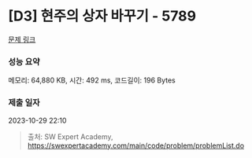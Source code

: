 # [D3] 현주의 상자 바꾸기 - 5789 

[문제 링크](https://swexpertacademy.com/main/code/problem/problemDetail.do?contestProbId=AWYygN36Qn8DFAVm) 

### 성능 요약

메모리: 64,880 KB, 시간: 492 ms, 코드길이: 196 Bytes

### 제출 일자

2023-10-29 22:10



> 출처: SW Expert Academy, https://swexpertacademy.com/main/code/problem/problemList.do